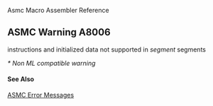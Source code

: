 Asmc Macro Assembler Reference

## ASMC Warning A8006

instructions and initialized data not supported in _segment_ segments

_* Non ML compatible warning_

#### See Also

[ASMC Error Messages](readme.md)